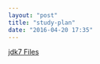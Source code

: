 ```yaml
---
layout: "post"
title: "study-plan"
date: "2016-04-20 17:35"
---
```


[jdk7 Files](https://docs.oracle.com/javase/tutorial/essential/io/legacy.html)
